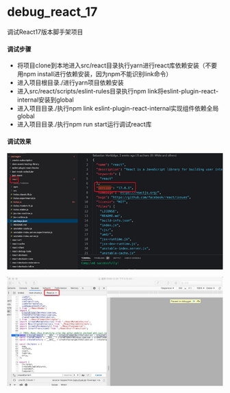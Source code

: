 
# debug_react_17
调试React17版本脚手架项目
#### 调试步骤
+ 将项目clone到本地进入src/react目录执行yarn进行react库依赖安装（不要用npm install进行依赖安装，因为npm不能识别link命令）
+ 进入项目根目录./进行yarn项目依赖安装
+ 进入src/react/scripts/eslint-rules目录执行npm link将eslint-plugin-react-internal安装到global
+ 进入项目目录./执行npm link eslint-plugin-react-internal实现组件依赖全局global
+ 进入项目目录./执行npm run start运行调试react库

#### 调试效果
![调试效果图1](./debug1.png)

![调试效果图2](./debug2.png)